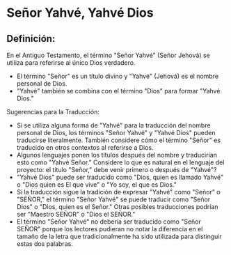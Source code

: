 # Señor Yahvé, Yahvé Dios

## Definición: 

En el Antiguo Testamento, el término "Señor Yahvé" (Señor Jehová) se utiliza para referirse al único Dios verdadero.

* El término "Señor" es un título divino y "Yahvé" (Jehová) es el nombre personal de Dios.
* "Yahvé" también se combina con el término "Dios" para formar "Yahvé Dios."

Sugerencias para la Traducción:

* Si se utiliza alguna forma de "Yahvé" para la traducción del nombre personal de Dios,  los términos "Señor Yahvé" y "Yahvé Dios" pueden traducirse literalmente.  También considere cómo el término "Señor" es traducido en otros contextos al referirse a Dios.
* Algunos lenguajes ponen los títulos después del nombre y traducirían esto como "Yahvé Señor." Considere lo que es natural en el lenguaje del proyecto: el título "Señor," debe venir primero o después de "Yahvé"?
* "Yahvé Dios" puede ser traducido como "Dios, quien es llamado Yahvé" o "Dios quien es El que vive" o "Yo soy, el que es Dios."
* Si la traducción sigue la tradición  de expresar "Yahvé" como "Señor" o "SEÑOR," el término "Señor Yahvé" se puede traducir como "Señor Dios" o "Dios, quien es el Señor."  Otras posibles traducciones podrían ser  "Maestro SEÑOR" o "Dios el SEÑOR."
* El término "Señor Yahvé" no debería ser traducido como "Señor SEÑOR" porque los lectores pudieran no notar la diferencia en el tamaño de la letra que tradicionalmente ha sido utilizada para distinguir estas dos palabras.

